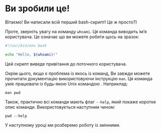 # Ви зробили це!

Вітаємо! Ви написали всій перший bash-скрипт! Це ж просто?)

Проте, зверніть увагу на команду `whoami`. Ця команда виводить ім’я користувача. Це означає що ви можете робити щось на зразок:

```bash
#!/usr/bin/env bash

echo "Hello, $(whoami)!"
```

Цей скрипт виведе привітання до поточного користувача.

Окрім цього, якщо є проблема із якось із команд, Ви завжди можете прочитати документацію використовуючи інструкцію `man`. Ця команда уміє працювати із будь-якою Unix командою . Наприклад:

    man pwd

Також, практично всі команди мають флаг `--help`, який покаже коротке опис команди. Використовується наступним чином:

    pwd --help

У наступному уроці ми розберемо роботу із змінними.
